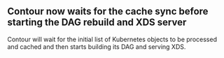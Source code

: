 ## Contour now waits for the cache sync before starting the DAG rebuild and XDS server

Contour will wait for the initial list of Kubernetes objects to be processed and cached and then starts building its DAG and
serving XDS.

